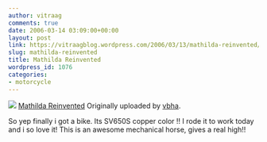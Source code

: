 ```yaml
---
author: vitraag
comments: true
date: 2006-03-14 03:09:00+00:00
layout: post
link: https://vitraagblog.wordpress.com/2006/03/13/mathilda-reinvented/
slug: mathilda-reinvented
title: Mathilda Reinvented
wordpress_id: 1076
categories:
- motorcycle
---
```


[![](http://static.flickr.com/35/112209702_916248e56c_m.jpg)](http://www.flickr.com/photos/vaibhavb/112209702/)
[Mathilda Reinvented](http://www.flickr.com/photos/vaibhavb/112209702/)
Originally uploaded by [vbha](http://www.flickr.com/people/vaibhavb/). 



So yep finally i got a bike. Its SV650S copper color !! I rode it to work today and i so love it! This is an awesome mechanical horse, gives a real high!!
